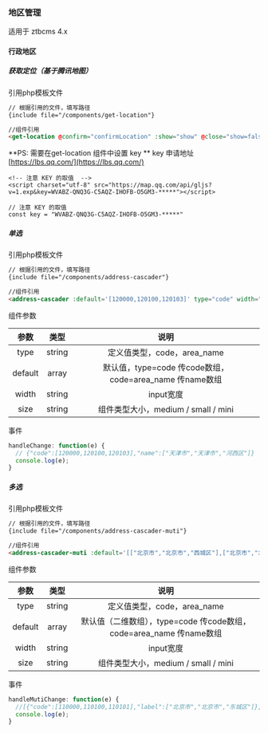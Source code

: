 ### 地区管理

适用于 ztbcms 4.x
#### 行政地区

##### 获取定位（基于腾讯地图）

引用php模板文件
```html
// 根据引用的文件，填写路径
{include file="/components/get-location"}

//组件引用 
<get-location @confirm="confirmLocation" :show="show" @close="show=false"></get-location>
```
**PS: 需要在get-location 组件中设置 key **
key 申请地址 [https://lbs.qq.com/](https://lbs.qq.com/)
```
<!-- 注意 KEY 的取值  -->
<script charset="utf-8" src="https://map.qq.com/api/gljs?v=1.exp&key=WVABZ-QNQ3G-C5AQZ-IHOFB-O5GM3-*****"></script>

// 注意 KEY 的取值
const key = "WVABZ-QNQ3G-C5AQZ-IHOFB-O5GM3-*****"
```


##### 单选

引用php模板文件
```html
// 根据引用的文件，填写路径
{include file="/components/address-cascader"}

//组件引用 
<address-cascader :default='[120000,120100,120103]' type="code" width="200px" size="medium" @change="handleChange"></address-cascader>
```
组件参数

|参数|类型|说明|
| :-----------: | :-----------: | :-----------: |
|type|string|定义值类型，code，area_name|
|default|array|默认值，type=code 传code数组，code=area_name 传name数组|
|width|string|input宽度|
|size|string|组件类型大小，medium / small / mini|

事件

```js
handleChange: function(e) {
  // {"code":[120000,120100,120103],"name":["天津市","天津市","河西区"]}
  console.log(e);
}
```

##### 多选

引用php模板文件
```html
// 根据引用的文件，填写路径
{include file="/components/address-cascader-muti"}

//组件引用 
<address-cascader-muti :default='[["北京市","北京市","西城区"],["北京市","北京市","石景山区"]]' type="area_name" width="200px" size="medium" @change="handleMutiChange"></address-cascader-muti>
```
组件参数

|参数|类型|说明|
| :-----------: | :-----------: | :-----------: |
|type|string|定义值类型，code，area_name|
|default|array|默认值（二维数组），type=code 传code数组，code=area_name 传name数组|
|width|string|input宽度|
|size|string|组件类型大小，medium / small / mini|

事件

```js
handleMutiChange: function(e) {
  //[{"code":[110000,110100,110101],"label":["北京市","北京市","东城区"]},{"code":[110000,110100,110102],"label":["北京市","北京市","西城区"]}]
  console.log(e);
}
```

